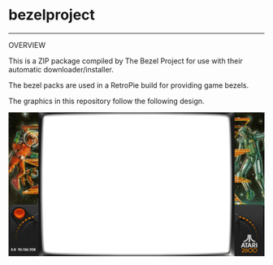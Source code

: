 # bezelproject

-------
OVERVIEW

This is a ZIP package compiled by The Bezel Project for use with their automatic downloader/installer.

The bezel packs are used in a RetroPie build for providing game bezels.

The graphics in this repository follow the following design.

![Sample bezel](https://github.com/thebezelproject/bezelproject-Atari2600/blob/master/retroarch/overlay/GameBezels/Atari2600/3-D%20Tic-Tac-Toe%20(Europe).png?raw=true)
